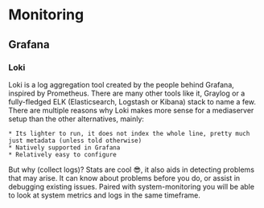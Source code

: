 # Monitoring

## Grafana

### Loki

Loki is a log aggregation tool created by the people behind Grafana, inspired by Prometheus. There are many other tools like it, Graylog or a fully-fledged ELK (Elasticsearch, Logstash or Kibana) stack to name a few. There are multiple reasons why Loki makes more sense for a mediaserver setup than the other alternatives, mainly:

    * Its lighter to run, it does not index the whole line, pretty much just metadata (unless told otherwise)
    * Natively supported in Grafana
    * Relatively easy to configure

But why (collect logs)? Stats are cool 😎, it also aids in detecting problems that may arise. It can know about problems before you do, or assist in debugging existing issues. Paired with system-monitoring you will be able to look at system metrics and logs in the same timeframe.
